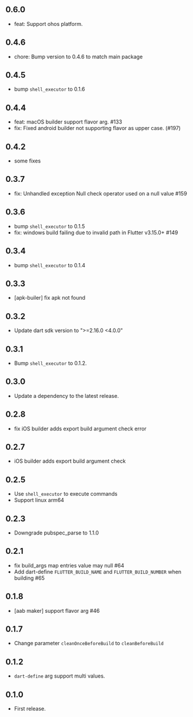 ## 0.6.0

* feat: Support ohos platform.

## 0.4.6

* chore: Bump version to 0.4.6 to match main package

## 0.4.5

* bump `shell_executor` to 0.1.6

## 0.4.4

* feat: macOS builder support flavor arg. #133
* fix: Fixed android builder not supporting flavor as upper case. (#197)

## 0.4.2

* some fixes

## 0.3.7

* fix: Unhandled exception Null check operator used on a null value #159

## 0.3.6

* bump `shell_executor` to 0.1.5
* fix: windows build failing due to invalid path in Flutter v3.15.0+ #149

## 0.3.4

* bump `shell_executor` to 0.1.4

## 0.3.3

* [apk-builer] fix apk not found 

## 0.3.2

* Update dart sdk version to ">=2.16.0 <4.0.0"

## 0.3.1

* Bump `shell_executor` to 0.1.2.

## 0.3.0

* Update a dependency to the latest release.

## 0.2.8

* fix iOS builder adds export build argument check error

## 0.2.7

* iOS builder adds export build argument check

## 0.2.5

* Use `shell_executor` to execute commands
* Support linux arm64

## 0.2.3

* Downgrade pubspec_parse to 1.1.0

## 0.2.1

* fix build_args map entries value may null #64
* Add dart-define `FLUTTER_BUILD_NAME` and `FLUTTER_BUILD_NUMBER` when building #65

## 0.1.8

* [aab maker] support flavor arg #46

## 0.1.7

* Change parameter `cleanOnceBeforeBuild` to `cleanBeforeBuild`

## 0.1.2

* `dart-define` arg support multi values.

## 0.1.0

* First release.

